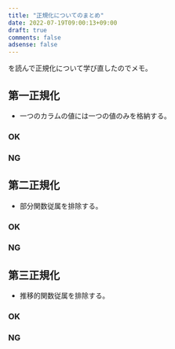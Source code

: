 ```yaml
---
title: "正規化についてのまとめ"
date: 2022-07-19T09:00:13+09:00
draft: true
comments: false
adsense: false
---
```


を読んで正規化について学び直したのでメモ。

## 第一正規化

- 一つのカラムの値には一つの値のみを格納する。

### OK

### NG

## 第二正規化

- 部分関数従属を排除する。

### OK

### NG

## 第三正規化

- 推移的関数従属を排除する。

### OK

### NG
